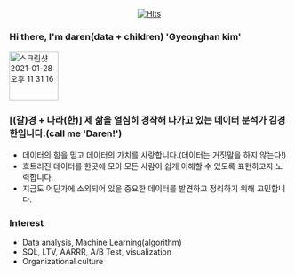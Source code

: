 
<div align=center>
  
[![Hits](https://hits.seeyoufarm.com/api/count/incr/badge.svg?url=https%3A%2F%2Fgithub.com%2Fdarenkim%2F&count_bg=%2340D8E7&title_bg=%23555555&icon=&icon_color=%23E7E7E7&title=hits&edge_flat=false)](https://hits.seeyoufarm.com)                    

</div>

### Hi there,  I'm daren(data + children) 'Gyeonghan kim'


<img width="88" alt="스크린샷 2021-01-28 오후 11 31 16" src="https://user-images.githubusercontent.com/70153665/106153567-075cbd00-61c2-11eb-818c-761aa702d14f.png">

### [(갈)경 + 나라(한)] 제 삶을 열심히 경작해 나가고 있는 데이터 분석가 김경한입니다.(call me 'Daren!') 
- 데이터의 힘을 믿고 데이터의 가치를 사랑합니다.(데이터는 거짓말을 하지 않는다!)
- 흐트러진 데이터를 한곳에 모아 모든 사람이 쉽게 이해할 수 있도록 표현하고자 노력합니다.
- 지금도 어딘가에 소외되어 있을 중요한 데이터를 발견하고 정리하기 위해 고민합니다.

### Interest
- Data analysis, Machine Learning(algorithm)
- SQL, LTV, AARRR, A/B Test, visualization 
- Organizational culture


<!--
**darenkim/darenkim** is a ✨ _special_ ✨ repository because its `README.md` (this file) appears on your GitHub profile.

Here are some ideas to get you started:

- 🔭 I’m currently working on ...
- 🌱 I’m currently learning ...
- 👯 I’m looking to collaborate on ...
- 🤔 I’m looking for help with ...
- 💬 Ask me about ...
- 📫 How to reach me: ...
- 😄 Pronouns: ...
- ⚡ Fun fact: ...
-->
